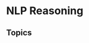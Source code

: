 # NLP Reasoning

## Topics

<Papers src='/yaml/papers/concept.yaml'></Papers>

<Papers src='/yaml/papers/symbolic.yaml'></Papers>
